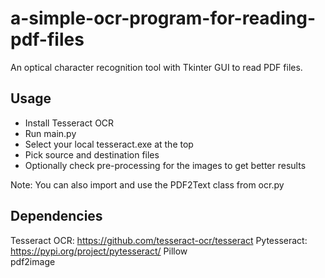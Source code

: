 # a-simple-ocr-program-for-reading-pdf-files
An optical character recognition tool with Tkinter GUI to read PDF files.

## Usage
- Install Tesseract OCR  
- Run main.py  
- Select your local tesseract.exe at the top  
- Pick source and destination files
- Optionally check pre-processing for the images to get better results

Note: You can also import and use the PDF2Text class from ocr.py

## Dependencies
Tesseract OCR: https://github.com/tesseract-ocr/tesseract
Pytesseract: https://pypi.org/project/pytesseract/
Pillow  
pdf2image  
